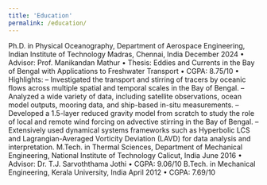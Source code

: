 ```yaml
---
title: 'Education'
permalink: /education/
---
```


Ph.D. in Physical Oceanography, Department of Aerospace Engineering,
Indian Institute of Technology Madras, Chennai, India
December 2024
• Advisor: Prof. Manikandan Mathur
• Thesis: Eddies and Currents in the Bay of Bengal with Applications to Freshwater Transport
• CGPA: 8.75/10
• Highlights:
– Investigated the transport and stirring of tracers by oceanic flows across multiple spatial and temporal scales
in the Bay of Bengal.
– Analyzed a wide variety of data, including satellite observations, ocean model outputs, mooring data, and
ship-based in-situ measurements.
– Developed a 1.5-layer reduced gravity model from scratch to study the role of local and remote wind forcing
on advective stirring in the Bay of Bengal.
– Extensively used dynamical systems frameworks such as Hyperbolic LCS and Lagrangian-Averaged Vorticity
Deviation (LAVD) for data analysis and interpretation.
M.Tech. in Thermal Sciences, Department of Mechanical Engineering,
National Institute of Technology Calicut, India
June 2016
• Advisor: Dr. T.J. Sarvoththama Jothi
• CGPA: 9.06/10
B.Tech. in Mechanical Engineering, Kerala University, India April 2012
• CGPA: 7.69/10
